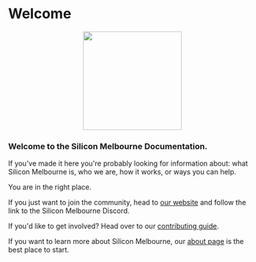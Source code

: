 # Welcome

<p align="center">
  <image src="./assets/silicon-melbourne-logo.png" width="200" />
</p>

### Welcome to the Silicon Melbourne Documentation.

If you've made it here you're probably looking for information about: what Silicon Melbourne is, who we are, how it works, or ways you can help. 

You are in the right place.

If you just want to join the community, head to [our website](https://silicon.melbourne/) and follow the link to the Silicon Melbourne Discord.

If you'd like to get involved? Head over to our [contributing guide](./contributing/01-getting-started.md).

If you want to learn more about Silicon Melbourne, our [about page](./01-about.md) is the best place to start.